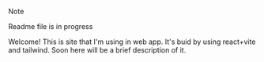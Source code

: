 > [!NOTE]
> Readme file is in progress

Welcome! This is site that I'm using in web app. It's buid by using react+vite and tailwind. Soon here will be a brief description of it.
